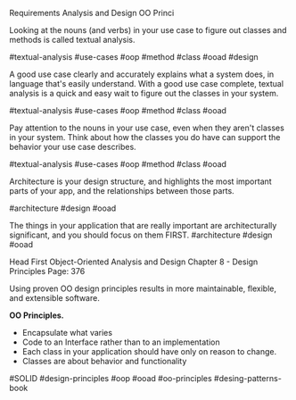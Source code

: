 



Requirements
Analysis and Design
OO Princi

Looking at the nouns (and verbs) in your use case to figure out classes and methods is called textual analysis.

#textual-analysis #use-cases #oop #method #class #ooad #design 

A good use case clearly and accurately explains what a system does, in language that's easily understand. With a good use case complete, textual analysis is a quick and easy wait to figure out the classes in your system.

#textual-analysis #use-cases #oop #method #class #ooad

Pay attention to the nouns in your use case, even when they aren't classes in your system.
Think about how the classes you do have can support the behavior your use case describes.

#textual-analysis #use-cases #oop #method #class #ooad


Architecture is your design structure, and highlights the most important parts of your app, and the relationships between those parts.

#architecture #design #ooad


The things in your application that are really important are architecturally significant, and you should focus on them FIRST.
#architecture #design #ooad


Head First Object-Oriented Analysis and Design
Chapter 8 - Design Principles
Page: 376

Using proven OO design principles results in more maintainable, flexible, and extensible software.

**OO Principles.**
- Encapsulate what varies
- Code to an Interface rather than to an implementation
- Each class in your application should have only on reason to change.
- Classes are about behavior and functionality

#SOLID #design-principles #oop #ooad #oo-principles #desing-patterns-book

